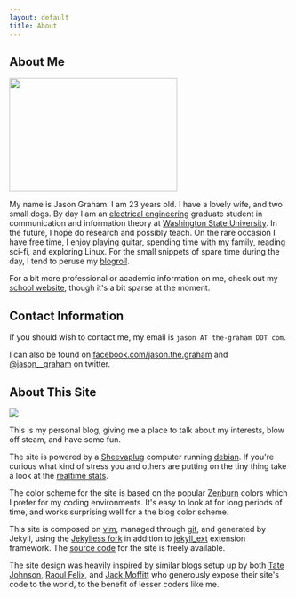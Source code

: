 ```yaml
---
layout: default
title: About
---
```



## About Me

<img class="img_right" src="http://photos-c.ak.fbcdn.net/hphotos-ak-snc1/hs129.snc1/5528_608578287343_27200977_36481495_8296378_n.jpg" alt="" width="302" height="204" />

My name is Jason Graham. I am 23 years old. I have a lovely wife, and two small dogs. By day I am an [electrical engineering](http://www.eecs.wsu.edu/) graduate student in communication and information theory at [Washington State University](http://www.wsu.edu).  In the future, I hope do research and possibly teach.  On the rare occasion I have free time, I enjoy playing guitar, spending time with my family, reading sci-fi, and exploring Linux.  For the small snippets of spare time during the day, I tend to peruse my [blogroll].

For a bit more professional or academic information on me, check out my [school website], though it's a bit sparse at the moment.

## Contact Information

If you should wish to contact me, my email is `jason AT the-graham DOT com`.

I can also be found on [facebook.com/jason.the.graham] and [@jason__graham] on twitter.

## About This Site

<img class="img_left" src="http://upload.wikimedia.org/wikipedia/commons/thumb/7/7b/SheevaPlug_with_external_drive_enclosure.jpg/300px-SheevaPlug_with_external_drive_enclosure.jpg" />

This is my personal blog, giving me a place to talk about my interests, blow off steam, and have some fun. 

The site is powered by a [Sheevaplug] computer running [debian].  If you're curious what kind of stress you and others are putting on the tiny thing take a look at the [realtime stats].

The color scheme for the site is based on the popular [Zenburn] colors which I prefer for my coding environments.  It's easy to look at for long periods of time, and works surprising well for a the blog color scheme.

This site is composed on [vim], managed through [git], and generated by Jekyll, using the [Jekylless fork] in addition to [jekyll_ext] extension framework.  The [source code] for the site is freely available.

The site design was heavily inspired by similar blogs setup up by both [Tate Johnson], [Raoul Felix], and [Jack Moffitt] who generously expose their site's code to the world, to the benefit of lesser coders like me.


[blogroll]:/about/blogroll/

[facebook.com/jason.the.graham]:http://facebook.com/jason.the.graham
[@jason__graham]:http://twitter.com/jason__graham

[SheevaPlug]:http://en.wikipedia.org/wiki/SheevaPlug
[debian]:http://www.debian.org/
[realtime stats]:/about/stats/

[jekyll_ext]:http://github.com/rfelix/jekyll_ext
[vim]:http://www.vim.org/
[git]:http://git-scm.cm
[source code]:http://code.graham-clan.net/blog/
[Linux]:http://en.wikipedia.org/wiki/Linux
[school website]:http://eecs.wsu.edu/~jgraham
[Jekylless fork]:http://github.com/tatey/jekylless/
[Zenburn]:http://slinky.imukuppi.org/zenburnpage/
[Tate Johnson]:http://tatey.com/about/
[Raoul Felix]:http://rfelix.com/about/
[Jack Moffitt]:http://metajack.im/about/

